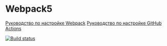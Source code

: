 # Webpack5

[Руководство по настройке Webpack](https://webpack.js.org/guides/)
[Руководство по настройке GitHub Actions](https://docs.github.com/en/actions/quickstart)

[![Build status](https://ci.appveyor.com/api/projects/status/dunikiadnkmkfv8m?svg=true)](https://ci.appveyor.com/project/meshhi/sw-hw-frontend)